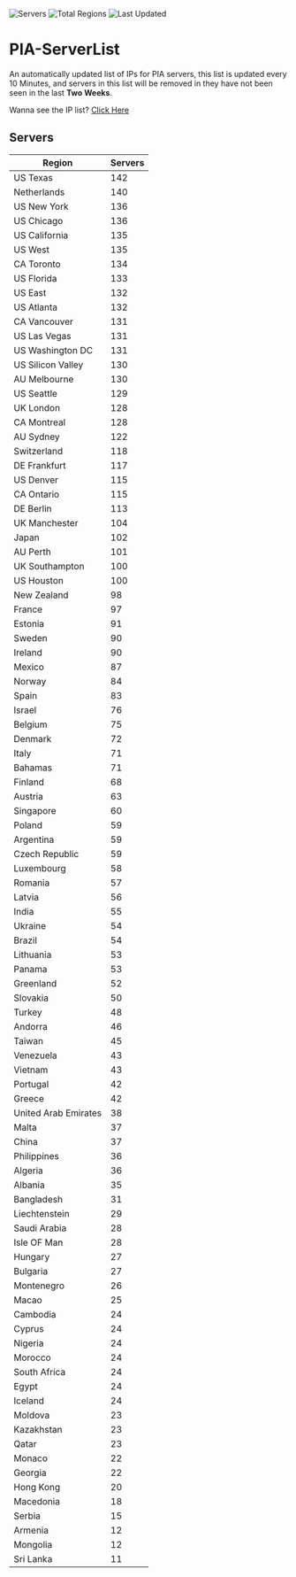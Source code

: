 ![Servers](https://img.shields.io/badge/Servers-6,713-darkgreen)
![Total Regions](https://img.shields.io/badge/Total_Regions-97-darkgreen)
![Last Updated](https://img.shields.io/badge/Last_Updated-December_13_2024_04:01_EST-darkgreen)

# PIA-ServerList
An automatically updated list of IPs for PIA servers, this list is updated every 10 Minutes, and servers in this list will be removed in they have not been seen in the last **Two Weeks**.

Wanna see the IP list? [Click Here](./servers.json)

## Servers
| Region               | Servers |
|----------------------|---------|
| US Texas | 142 |
| Netherlands | 140 |
| US New York | 136 |
| US Chicago | 136 |
| US California | 135 |
| US West | 135 |
| CA Toronto | 134 |
| US Florida | 133 |
| US East | 132 |
| US Atlanta | 132 |
| CA Vancouver | 131 |
| US Las Vegas | 131 |
| US Washington DC | 131 |
| US Silicon Valley | 130 |
| AU Melbourne | 130 |
| US Seattle | 129 |
| UK London | 128 |
| CA Montreal | 128 |
| AU Sydney | 122 |
| Switzerland | 118 |
| DE Frankfurt | 117 |
| US Denver | 115 |
| CA Ontario | 115 |
| DE Berlin | 113 |
| UK Manchester | 104 |
| Japan | 102 |
| AU Perth | 101 |
| UK Southampton | 100 |
| US Houston | 100 |
| New Zealand | 98 |
| France | 97 |
| Estonia | 91 |
| Sweden | 90 |
| Ireland | 90 |
| Mexico | 87 |
| Norway | 84 |
| Spain | 83 |
| Israel | 76 |
| Belgium | 75 |
| Denmark | 72 |
| Italy | 71 |
| Bahamas | 71 |
| Finland | 68 |
| Austria | 63 |
| Singapore | 60 |
| Poland | 59 |
| Argentina | 59 |
| Czech Republic | 59 |
| Luxembourg | 58 |
| Romania | 57 |
| Latvia | 56 |
| India | 55 |
| Ukraine | 54 |
| Brazil | 54 |
| Lithuania | 53 |
| Panama | 53 |
| Greenland | 52 |
| Slovakia | 50 |
| Turkey | 48 |
| Andorra | 46 |
| Taiwan | 45 |
| Venezuela | 43 |
| Vietnam | 43 |
| Portugal | 42 |
| Greece | 42 |
| United Arab Emirates | 38 |
| Malta | 37 |
| China | 37 |
| Philippines | 36 |
| Algeria | 36 |
| Albania | 35 |
| Bangladesh | 31 |
| Liechtenstein | 29 |
| Saudi Arabia | 28 |
| Isle OF Man | 28 |
| Hungary | 27 |
| Bulgaria | 27 |
| Montenegro | 26 |
| Macao | 25 |
| Cambodia | 24 |
| Cyprus | 24 |
| Nigeria | 24 |
| Morocco | 24 |
| South Africa | 24 |
| Egypt | 24 |
| Iceland | 24 |
| Moldova | 23 |
| Kazakhstan | 23 |
| Qatar | 23 |
| Monaco | 22 |
| Georgia | 22 |
| Hong Kong | 20 |
| Macedonia | 18 |
| Serbia | 15 |
| Armenia | 12 |
| Mongolia | 12 |
| Sri Lanka | 11 |